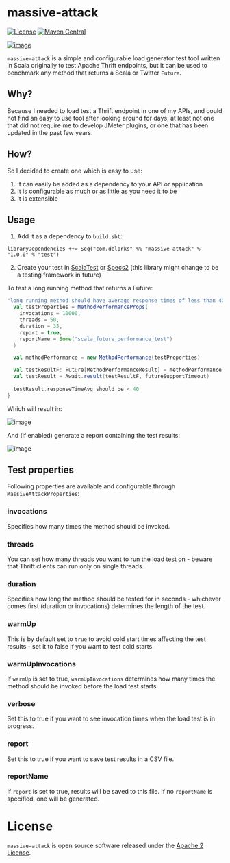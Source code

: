 # massive-attack

[![License](http://img.shields.io/:license-Apache%202-blue.svg)](http://www.apache.org/licenses/LICENSE-2.0.txt)
[![Maven Central](https://maven-badges.herokuapp.com/maven-central/com.delprks/massive-attack_2.12/badge.svg)](http://search.maven.org/#search%7Cgav%7C1%7Cg%3A%22com.delprks%22%20AND%20a%3A%22massive-attack_2.12%22)

[![image](https://upload.wikimedia.org/wikipedia/en/a/a7/MassiveAttackBlueLines.jpg)](https://en.wikipedia.org/wiki/Blue_Lines)

`massive-attack` is a simple and configurable load generator test tool written in Scala originally to test Apache Thrift endpoints, but it can be 
used to benchmark any method that returns a Scala or Twitter `Future`.

<h2>Why?</h2>

Because I needed to load test a Thrift endpoint in one of my APIs, and could not find an easy to use tool after looking around for days, at least
not one that did not require me to develop JMeter plugins, or one that has been updated in the past few years.
 
<h2>How?</h2>

So I decided to create one which is easy to use: 

1. It can easily be added as a dependency to your API or application
2. It is configurable as much or as little as you need it to be
3. It is extensible

<h2>Usage</h2>

1. Add it as a dependency to `build.sbt`:

`libraryDependencies ++= Seq("com.delprks" %% "massive-attack" % "1.0.0" % "test")`

2. Create your test in [ScalaTest](http://www.scalatest.org) or [Specs2](https://etorreborre.github.io/specs2) (this library might change to be a testing framework in future)

To test a long running method that returns a Future:

```scala
"long running method should have average response times of less than 40ms" in {
  val testProperties = MethodPerformanceProps(
    invocations = 10000,
    threads = 50,
    duration = 35,
    report = true,
    reportName = Some("scala_future_performance_test")
  )

  val methodPerformance = new MethodPerformance(testProperties)

  val testResultF: Future[MethodPerformanceResult] = methodPerformance.measure(() => method())
  val testResult = Await.result(testResultF, futureSupportTimeout)
  
  testResult.responseTimeAvg should be < 40
}
```

Which will result in:

![image](https://user-images.githubusercontent.com/8627976/41802711-bef88aba-767a-11e8-9ede-472fc4e59b74.png)

And (if enabled) generate a report containing the test results:

![image](https://user-images.githubusercontent.com/8627976/41802774-42b0aaea-767b-11e8-9f16-8ca6fbc8c5c4.png)

<h2>Test properties</h2>

Following properties are available and configurable through `MassiveAttackProperties`:

<h3>invocations</h3>

Specifies how many times the method should be invoked.
 
<h3>threads</h3>

You can set how many threads you want to run the load test on - beware that Thrift clients can run only on single threads.

<h3>duration</h3>

Specifies how long the method should be tested for in seconds - whichever comes first (duration or invocations) determines the length of the test.

<h3>warmUp</h3>

This is by default set to `true` to avoid cold start times affecting the test results - set it to false if you want to test cold starts.

<h3>warmUpInvocations</h3>

If `warmUp` is set to true, `warmUpInvocations` determines how many times the method should be invoked before the load test starts.

<h3>verbose</h3>

Set this to true if you want to see invocation times when the load test is in progress.

<h3>report</h3>

Set this to true if you want to save test results in a CSV file.

<h3>reportName</h3>

If `report` is set to true, results will be saved to this file. If no `reportName` is specified, one will be generated.

# License

`massive-attack` is open source software released under the [Apache 2 License](http://www.apache.org/licenses/LICENSE-2.0).
